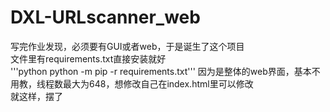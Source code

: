 # DXL-URLscanner_web
写完作业发现，必须要有GUI或者web，于是诞生了这个项目<br>
文件里有requirements.txt直接安装就好<br>
'''python
python -m pip -r requirements.txt'''
因为是整体的web界面，基本不用教，线程数最大为648，想修改自己在index.html里可以修改<br>
就这样，摆了

